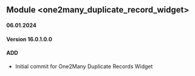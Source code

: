 ## Module <one2many_duplicate_record_widget>

#### 06.01.2024
#### Version 16.0.1.0.0
#### ADD

- Initial commit for One2Many Duplicate Records Widget
